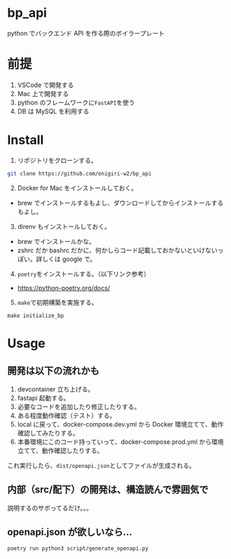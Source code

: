 # bp_api

python でバックエンド API を作る際のボイラープレート

# 前提

1. VSCode で開発する
2. Mac 上で開発する
3. python のフレームワークに`FastAPI`を使う
4. DB は MySQL を利用する

# Install

1. リポジトリをクローンする。

```bash
git clone https://github.com/onigiri-w2/bp_api
```

2. Docker for Mac をインストールしておく。

- brew でインストールするもよし、ダウンロードしてからインストールするもよし。

3. direnv もインストールしておく。

- brew でインストールかな。
- zshrc だか bashrc だかに、何かしらコード記載しておかないといけないっぽい。詳しくは google で。

4. `poetry`をインストールする。（以下リンク参考）

- https://python-poetry.org/docs/

5. `make`で初期構築を実施する。

```
make initialize_bp
```

# Usage

## 開発は以下の流れかも

1. devcontainer 立ち上げる。
2. fastapi 起動する。
3. 必要なコードを追加したり修正したりする。
4. ある程度動作確認（テスト）する。
5. local に戻って、docker-compose.dev.yml から Docker 環境立てて、動作確認してみたりする。
6. 本番環境にこのコード持っていって、docker-compose.prod.yml から環境立てて、動作確認したりする。

これ実行したら、`dist/openapi.json`としてファイルが生成される。

## 内部（src/配下）の開発は、構造読んで雰囲気で

説明するのサボってるだけ。。。

## openapi.json が欲しいなら...

```sh
poetry run python3 script/generate_openapi.py
```
